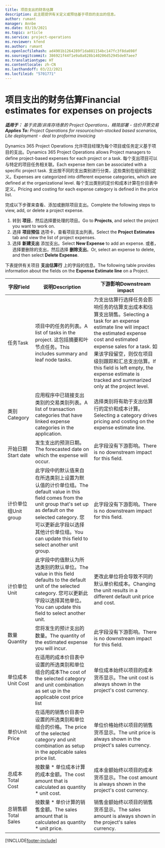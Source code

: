 ```yaml
---
title: 项目支出的财务估算
description: 此主题提供有关定义或预估基于项目的支出的信息。
author: rumant
manager: Annbe
ms.date: 03/19/2021
ms.topic: article
ms.service: project-operations
ms.reviewer: kfend
ms.author: rumant
ms.openlocfilehash: ad4901b1264289f1da881154bc147fc3f8da698f
ms.sourcegitcommit: 386921f44f1e9a8a828b140206d52945de07aee7
ms.translationtype: HT
ms.contentlocale: zh-CN
ms.lasthandoff: 03/22/2021
ms.locfileid: "5701771"
---
```

# <a name="financial-estimates-for-expenses-on-projects"></a><span data-ttu-id="2fc50-103">项目支出的财务估算</span><span class="sxs-lookup"><span data-stu-id="2fc50-103">Financial estimates for expenses on projects</span></span>
<span data-ttu-id="2fc50-104">_**适用于：** 基于资源/非库存场景的 Project Operations，精简部署 - 估价开票交易_</span><span class="sxs-lookup"><span data-stu-id="2fc50-104">_**Applies To:** Project Operations for resource/non-stocked based scenarios, Lite deployment - deal to proforma invoicing_</span></span>

<span data-ttu-id="2fc50-105">Dynamics 365 Project Operations 允许项目经理为每个项目或任务定义基于项目的支出。</span><span class="sxs-lookup"><span data-stu-id="2fc50-105">Dynamics 365 Project Operations allows Project managers to define project-based expenses for each project or a task.</span></span> <span data-ttu-id="2fc50-106">每个支出项目可以与特定的项目任务相关联。</span><span class="sxs-lookup"><span data-stu-id="2fc50-106">Each expense item can be associated with a specific project task.</span></span> <span data-ttu-id="2fc50-107">支出按不同的支出类别进行分类，这些类别在组织级别定义。</span><span class="sxs-lookup"><span data-stu-id="2fc50-107">Expenses are categorized into different expense categories, which are defined at the organizational level.</span></span> <span data-ttu-id="2fc50-108">每个支出类别的定价和成本计算在价目表中定义。</span><span class="sxs-lookup"><span data-stu-id="2fc50-108">Pricing and costing for each expense category is defined in the price list.</span></span> 

<span data-ttu-id="2fc50-109">完成以下步骤来查看、添加或删除项目支出。</span><span class="sxs-lookup"><span data-stu-id="2fc50-109">Complete the following steps to view, add, or delete a project expense.</span></span>

1. <span data-ttu-id="2fc50-110">转到 **项目**，然后选择要处理的项目。</span><span class="sxs-lookup"><span data-stu-id="2fc50-110">Go to **Projects**, and select the project you want to work on.</span></span>
2. <span data-ttu-id="2fc50-111">选择 **项目预估** 选项卡，查看项目支出列表。</span><span class="sxs-lookup"><span data-stu-id="2fc50-111">Select the **Project Estimates** tab and view the list of project expenses.</span></span>
3. <span data-ttu-id="2fc50-112">选择 **新建支出** 添加支出。</span><span class="sxs-lookup"><span data-stu-id="2fc50-112">Select **New Expense** to add an expense.</span></span> <span data-ttu-id="2fc50-113">或者，选择要删除的支出，然后选择 **删除支出**。</span><span class="sxs-lookup"><span data-stu-id="2fc50-113">Or, select an expense to delete, and then select **Delete Expense**.</span></span>

<span data-ttu-id="2fc50-114">下表提供有关项目 **支出估算行** 上的字段的信息。</span><span class="sxs-lookup"><span data-stu-id="2fc50-114">The following table provides information about the fields on the **Expense Estimate line** on a Project.</span></span> 

| <span data-ttu-id="2fc50-115">**字段**</span><span class="sxs-lookup"><span data-stu-id="2fc50-115">**Field**</span></span> | <span data-ttu-id="2fc50-116">**说明**</span><span class="sxs-lookup"><span data-stu-id="2fc50-116">**Description**</span></span> | <span data-ttu-id="2fc50-117">**下游影响**</span><span class="sxs-lookup"><span data-stu-id="2fc50-117">**Downstream impact**</span></span> |
| --- | --- | --- |
| <span data-ttu-id="2fc50-118">任务</span><span class="sxs-lookup"><span data-stu-id="2fc50-118">Task</span></span> | <span data-ttu-id="2fc50-119">项目中的任务的列表。</span><span class="sxs-lookup"><span data-stu-id="2fc50-119">A list of tasks in the project.</span></span> <span data-ttu-id="2fc50-120">这包括摘要和叶节点任务。</span><span class="sxs-lookup"><span data-stu-id="2fc50-120">This includes summary and leaf node tasks.</span></span> | <span data-ttu-id="2fc50-121">为支出估算行选择任务会影响任务的估算支出成本和估算支出销售。</span><span class="sxs-lookup"><span data-stu-id="2fc50-121">Selecting a task for an expense estimate line will impact the estimated expense cost and estimated expense sales for a task.</span></span> <span data-ttu-id="2fc50-122">如果该字段留空，则仅在项目级别跟踪和汇总支出估算。</span><span class="sxs-lookup"><span data-stu-id="2fc50-122">If this field is left empty, the expense estimate is tracked and summarized only at the project level.</span></span> |
| <span data-ttu-id="2fc50-123">类别</span><span class="sxs-lookup"><span data-stu-id="2fc50-123">Category</span></span> | <span data-ttu-id="2fc50-124">应用程序中已链接支出类别的交易类别列表。</span><span class="sxs-lookup"><span data-stu-id="2fc50-124">A list of transaction categories that have linked expense categories in the application.</span></span> | <span data-ttu-id="2fc50-125">选择类别将有助于支出估算行的定价和成本计算。</span><span class="sxs-lookup"><span data-stu-id="2fc50-125">Selecting a category drives pricing and costing on the expense estimate line.</span></span> |
| <span data-ttu-id="2fc50-126">开始日期</span><span class="sxs-lookup"><span data-stu-id="2fc50-126">Start date</span></span> | <span data-ttu-id="2fc50-127">发生支出的预测日期。</span><span class="sxs-lookup"><span data-stu-id="2fc50-127">The forecasted date on which the expense will occur.</span></span> | <span data-ttu-id="2fc50-128">此字段没有下游影响。</span><span class="sxs-lookup"><span data-stu-id="2fc50-128">There is no downstream impact for this field.</span></span> |
| <span data-ttu-id="2fc50-129">计价单位组</span><span class="sxs-lookup"><span data-stu-id="2fc50-129">Unit group</span></span> | <span data-ttu-id="2fc50-130">此字段中的默认值来自在所选类别上设置为默认值的计价单位组。</span><span class="sxs-lookup"><span data-stu-id="2fc50-130">The default value in this field comes from the unit group that's set up as default on the selected category.</span></span> <span data-ttu-id="2fc50-131">您可以更新此字段以选择其他计价单位组。</span><span class="sxs-lookup"><span data-stu-id="2fc50-131">You can update this field to select another unit group.</span></span> | <span data-ttu-id="2fc50-132">此字段没有下游影响。</span><span class="sxs-lookup"><span data-stu-id="2fc50-132">There is no downstream impact for this field.</span></span> |
| <span data-ttu-id="2fc50-133">计价单位</span><span class="sxs-lookup"><span data-stu-id="2fc50-133">Unit</span></span> | <span data-ttu-id="2fc50-134">此字段中的值默认为所选类别的默认单位。</span><span class="sxs-lookup"><span data-stu-id="2fc50-134">The value in this field defaults to the default unit of the selected category.</span></span> <span data-ttu-id="2fc50-135">您可以更新此字段以选择其他单位。</span><span class="sxs-lookup"><span data-stu-id="2fc50-135">You can update this field to select another unit.</span></span> | <span data-ttu-id="2fc50-136">更改此单位将会导致不同的默认单价和成本。</span><span class="sxs-lookup"><span data-stu-id="2fc50-136">Changing the unit results in a different default unit price and cost.</span></span> |
| <span data-ttu-id="2fc50-137">数量</span><span class="sxs-lookup"><span data-stu-id="2fc50-137">Quantity</span></span> | <span data-ttu-id="2fc50-138">您将发生的预计支出的数量。</span><span class="sxs-lookup"><span data-stu-id="2fc50-138">The quantity of the estimated expense you will incur.</span></span> | <span data-ttu-id="2fc50-139">此字段没有下游影响。</span><span class="sxs-lookup"><span data-stu-id="2fc50-139">There is no downstream impact for this field.</span></span> |
| <span data-ttu-id="2fc50-140">单位成本</span><span class="sxs-lookup"><span data-stu-id="2fc50-140">Unit Cost</span></span> | <span data-ttu-id="2fc50-141">在适用的成本价目表中设置的所选类别和单位组合的成本</span><span class="sxs-lookup"><span data-stu-id="2fc50-141">The cost of the selected category and unit combination as set up in the applicable cost price list</span></span> | <span data-ttu-id="2fc50-142">单位成本始终以项目的成本货币显示。</span><span class="sxs-lookup"><span data-stu-id="2fc50-142">The unit cost is always shown in the project's cost currency.</span></span> |
| <span data-ttu-id="2fc50-143">单价</span><span class="sxs-lookup"><span data-stu-id="2fc50-143">Unit Price</span></span> | <span data-ttu-id="2fc50-144">在适用的销售价目表中设置的所选类别和单位组合的价格。</span><span class="sxs-lookup"><span data-stu-id="2fc50-144">The price of the selected category and unit combination as setup in the applicable sales price list.</span></span> | <span data-ttu-id="2fc50-145">单位价格始终以项目的销售货币显示。</span><span class="sxs-lookup"><span data-stu-id="2fc50-145">The unit price is always shown in the project's sales currency.</span></span> |
| <span data-ttu-id="2fc50-146">总成本</span><span class="sxs-lookup"><span data-stu-id="2fc50-146">Total Cost</span></span> | <span data-ttu-id="2fc50-147">按数量 \* 单位成本计算的成本金额。</span><span class="sxs-lookup"><span data-stu-id="2fc50-147">The cost amount that is calculated as quantity \* unit cost.</span></span>| <span data-ttu-id="2fc50-148">成本金额始终以项目的成本货币显示。</span><span class="sxs-lookup"><span data-stu-id="2fc50-148">The cost amount is always shown in the project's cost currency.</span></span> |
| <span data-ttu-id="2fc50-149">总销售额</span><span class="sxs-lookup"><span data-stu-id="2fc50-149">Total Sales</span></span> | <span data-ttu-id="2fc50-150">按数量 \* 单价计算的销售金额。</span><span class="sxs-lookup"><span data-stu-id="2fc50-150">The sales amount that is calculated as quantity \* unit price.</span></span> | <span data-ttu-id="2fc50-151">销售金额始终以项目的销售货币显示。</span><span class="sxs-lookup"><span data-stu-id="2fc50-151">The sales amount is always shown in the project's sales currency.</span></span> |


[!INCLUDE[footer-include](../includes/footer-banner.md)]
